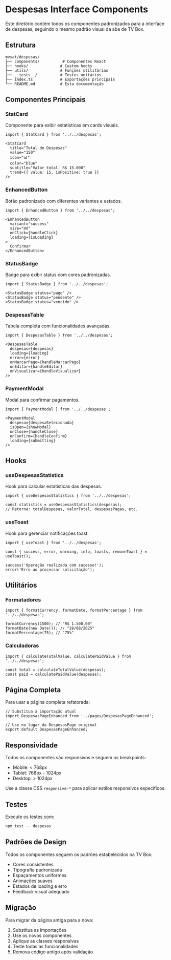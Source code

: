 # Despesas Interface Components

Este diretório contém todos os componentes padronizados para a interface de despesas, seguindo o mesmo padrão visual da aba de TV Box.

## Estrutura

```
mvsat/despesas/
├── components/          # Componentes React
├── hooks/              # Custom hooks
├── utils/              # Funções utilitárias
├── __tests__/          # Testes unitários
├── index.ts            # Exportações principais
└── README.md           # Esta documentação
```

## Componentes Principais

### StatCard
Componente para exibir estatísticas em cards visuais.

```tsx
import { StatCard } from '../../despesas';

<StatCard
  title="Total de Despesas"
  value="150"
  icon="📊"
  color="blue"
  subtitle="Valor total: R$ 15.000"
  trend={{ value: 15, isPositive: true }}
/>
```

### EnhancedButton
Botão padronizado com diferentes variantes e estados.

```tsx
import { EnhancedButton } from '../../despesas';

<EnhancedButton
  variant="success"
  size="md"
  onClick={handleClick}
  loading={isLoading}
>
  Confirmar
</EnhancedButton>
```

### StatusBadge
Badge para exibir status com cores padronizadas.

```tsx
import { StatusBadge } from '../../despesas';

<StatusBadge status="pago" />
<StatusBadge status="pendente" />
<StatusBadge status="vencido" />
```

### DespesasTable
Tabela completa com funcionalidades avançadas.

```tsx
import { DespesasTable } from '../../despesas';

<DespesasTable
  despesas={despesas}
  loading={loading}
  error={error}
  onMarcarPago={handleMarcarPago}
  onEditar={handleEditar}
  onVisualizar={handleVisualizar}
/>
```

### PaymentModal
Modal para confirmar pagamentos.

```tsx
import { PaymentModal } from '../../despesas';

<PaymentModal
  despesa={despesaSelecionada}
  isOpen={showModal}
  onClose={handleClose}
  onConfirm={handleConfirm}
  loading={submitting}
/>
```

## Hooks

### useDespesasStatistics
Hook para calcular estatísticas das despesas.

```tsx
import { useDespesasStatistics } from '../../despesas';

const statistics = useDespesasStatistics(despesas);
// Retorna: totalDespesas, valorTotal, despesasPagas, etc.
```

### useToast
Hook para gerenciar notificações toast.

```tsx
import { useToast } from '../../despesas';

const { success, error, warning, info, toasts, removeToast } = useToast();

success('Operação realizada com sucesso!');
error('Erro ao processar solicitação');
```

## Utilitários

### Formatadores
```tsx
import { formatCurrency, formatDate, formatPercentage } from '../../despesas';

formatCurrency(1500); // "R$ 1.500,00"
formatDate(new Date()); // "28/08/2025"
formatPercentage(75); // "75%"
```

### Calculadoras
```tsx
import { calculateTotalValue, calculatePaidValue } from '../../despesas';

const total = calculateTotalValue(despesas);
const paid = calculatePaidValue(despesas);
```

## Página Completa

Para usar a página completa refatorada:

```tsx
// Substitua a importação atual
import DespesasPageEnhanced from '../pages/DespesasPageEnhanced';

// Use no lugar da DespesasPage original
export default DespesasPageEnhanced;
```

## Responsividade

Todos os componentes são responsivos e seguem os breakpoints:
- Mobile: < 768px
- Tablet: 768px - 1024px
- Desktop: > 1024px

Use a classe CSS `responsive-*` para aplicar estilos responsivos específicos.

## Testes

Execute os testes com:
```bash
npm test -- despesas
```

## Padrões de Design

Todos os componentes seguem os padrões estabelecidos na TV Box:
- Cores consistentes
- Tipografia padronizada
- Espaçamentos uniformes
- Animações suaves
- Estados de loading e erro
- Feedback visual adequado

## Migração

Para migrar da página antiga para a nova:

1. Substitua as importações
2. Use os novos componentes
3. Aplique as classes responsivas
4. Teste todas as funcionalidades
5. Remova código antigo após validação